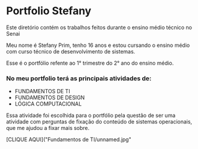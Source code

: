 # Portfolio Stefany
Este diretório contém os trabalhos feitos durante o ensino médio técnico no Senai

Meu nome é Stefany Prim, tenho 16 anos e estou cursando o ensino médio com curso técnico de desenvolvimento de sistemas.

Esse é o portfólio refente ao 1° trimestre do 2° ano do ensino médio.
### No meu portfolio terá as principais atividades de:
* FUNDAMENTOS DE TI
* FUNDAMENTOS DE DESIGN
* LÓGICA COMPUTACIONAL

Essa atividade foi escolhida para o portfólio pela questão de ser uma atividade com perguntas de fixação do conteúdo de sistemas operacionais, que me ajudou a fixar mais sobre.

[CLIQUE AQUI]("Fundamentos de TI/unnamed.jpg"<a href="Fundamento de TI/unnamed.jpg"><Clique aqui></a>
